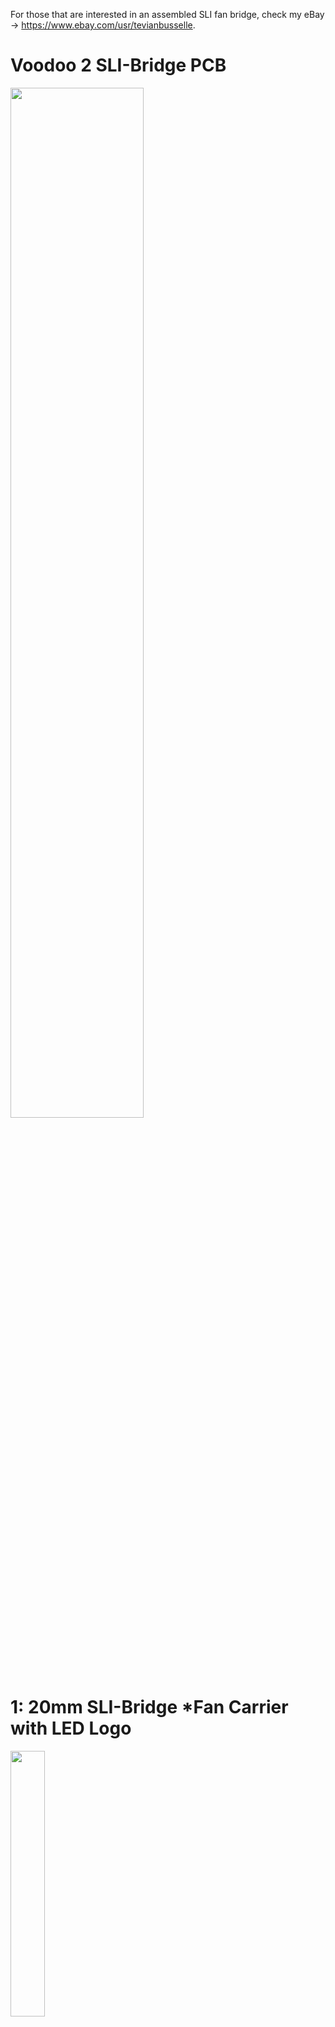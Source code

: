 For those that are interested in an assembled SLI fan bridge, check my eBay -> https://www.ebay.com/usr/tevianbusselle.

# Voodoo 2 SLI-Bridge PCB

<img src="https://github.com/MagicPhase/Voodoo-2-SLI-Bridge-PCB/assets/104283546/f8085882-1d4e-4362-ad00-a885498f72ab" width=65% height=65%><br>

# 1: 20mm SLI-Bridge *Fan Carrier with LED Logo<br>
<img src="https://github.com/MagicPhase/Voodoo-2-SLI-Bridge-PCB/assets/104283546/ec9efb5c-6200-4ec8-bff4-0318c89426ba" width=33% height=33%><br>
### [VOODOO2_SLI_20MM_FAN_CARRIER_V2.2.zip](https://github.com/MagicPhase/Voodoo-2-SLI-Bridge-PCB/blob/main/GERBER/20MM/VOODOO2_SLI_20MM_FAN_CARRIER_V2.2.zip) - Production Gerber file.<br>
###  ! Important to OPT OUT of manufacturer serialization! Otherwise, you may get an ugly serial number across the PCB face. Check with your manufacture. 

Requirements:

* 2 x 40mm 12V fans.
* 2 x 34 pin (2 x 17) Female header. If using a "keyed" header, be aware of the pin 1 location! [https://www.digikey.com/en/products/detail/sullins-connector-solutions/SFH11-PBPC-D17-ST-BK/1990092](https://www.digikey.com/en/products/detail/sullins-connector-solutions/SFH11-PBPC-D17-ST-BK/1990092)
* 8 x LEDs (PN: 155124RS73200) surface mount right-angle type. [https://www.digikey.com/en/products/detail/w%C3%BCrth-elektronik/155124RS73200/4490041](https://www.digikey.com/en/products/detail/w%C3%BCrth-elektronik/155124RS73200/4490041)
* 2 x 0805 SMD resistors. (220 ohms for 4 LED chain on 12V)
* 2 x Right-Angle 3 pin 2.54mm pitch pin header. (Top fan header connections - [https://www.sparkfun.com/products/18986](https://www.sparkfun.com/products/18986))
* 1 x JST HX (2.54mm pitch 3 pin bottom side header) main power connection. Any standard 3-pin socket or pin header will work, just beware of polarity.
* * [https://www.digikey.com/en/products/detail/molex/0022232031/26669](https://www.digikey.com/en/products/detail/molex/0022232031/26669)
  * or
  * [https://www.digikey.com/en/products/detail/jst-sales-america-inc/B3B-XH-A/1651046](https://www.digikey.com/en/products/detail/jst-sales-america-inc/B3B-XH-A/1651046)
  * Don't forget to plan how to get power to the PCB. (3 pin fan cable, female to female or make a cable for the JST connector you choose!)
   
# 2: 20mm SLI-Bridge LED Logo<br>

|![20mm_Q1](https://github.com/MagicPhase/Voodoo-2-SLI-Bridge-PCB/assets/104283546/fa047c34-f674-4634-a540-4a44aada0724) [QUAKE](https://github.com/MagicPhase/Voodoo-2-SLI-Bridge-PCB/blob/main/GERBER/20MM/VOODOO2_SLI_20MM_QUAKE.zip)|![20mm_Q2](https://github.com/MagicPhase/Voodoo-2-SLI-Bridge-PCB/assets/104283546/28d678ae-c723-4ccd-8f75-d75a4827fb38) [QUAKE2](https://github.com/MagicPhase/Voodoo-2-SLI-Bridge-PCB/blob/main/GERBER/20MM/VOODOO2_SLI_20MM_QUAKE2.zip)|![20mm_D1](https://github.com/MagicPhase/Voodoo-2-SLI-Bridge-PCB/assets/104283546/eef26bc8-83bf-41f3-8d65-21244890fece) [DOOM](https://github.com/MagicPhase/Voodoo-2-SLI-Bridge-PCB/blob/main/GERBER/20MM/VOODOO2_SLI_20MM_DOOM.zip)|![20mm_D2](https://github.com/MagicPhase/Voodoo-2-SLI-Bridge-PCB/assets/104283546/8a9c2d1a-013e-4919-aea9-5a53acbdc786) [DOOM2](https://github.com/MagicPhase/Voodoo-2-SLI-Bridge-PCB/blob/main/GERBER/20MM/VOODOO2_SLI_20MM_DOOM2.zip)|
| :---: | :---: | :---: | :---: |

###  ! Important to OPT OUT of manufacturer serialization ! Otherwise, you may get an ugly serial number across the PCB face. Check with your manufacture. 

Requirements:

* 2 x 34 pin (2 x 17) Female header. If using a "keyed" header, be aware of the pin 1 location! [https://www.digikey.com/en/products/detail/sullins-connector-solutions/SFH11-PBPC-D17-ST-BK/1990092](https://www.digikey.com/en/products/detail/sullins-connector-solutions/SFH11-PBPC-D17-ST-BK/1990092)
* 8 x LEDs (9 LEDs for the QUAKE2 bridge!) (PN: 155124RS73200) surface mount right-angle type. [https://www.digikey.com/en/products/detail/w%C3%BCrth-elektronik/155124RS73200/4490041](https://www.digikey.com/en/products/detail/w%C3%BCrth-elektronik/155124RS73200/4490041)
* 2 x 0805 SMD resistors. (220 ohms for 4 LED chain on 12V) - (QUAKE2 sub one resistor for 120 ohm on the 5 LED chain!)
* 1 x JST ZH 2 pin SMD socket - [https://www.digikey.com/en/products/detail/jst-sales-america-inc/S2B-ZR-SM4A-TF/926600](https://www.digikey.com/en/products/detail/jst-sales-america-inc/S2B-ZR-SM4A-TF/926600). You'll need a female ZH to 3 pin fan header cable to power the LEDs. Be aware and double-check polarity!

# 3: 40mm SLI-Bridge (1 PCI Spacer) No LED<br>
Requirements:

# 4: 60mm SLI-Bridge (2 PCI Spacer) LED Logo<br>
<img src="https://github.com/MagicPhase/Voodoo-2-SLI-Bridge-PCB/assets/104283546/d9a71dea-862d-4164-8de2-353da02f2abb" width=25% height=25%><br>

### [VOODOO2_SLI_60MM_ANIMATED_v1.1.zip](https://github.com/MagicPhase/Voodoo-2-SLI-Bridge-PCB/blob/main/GERBER/60MM/VOODOO2_SLI_60MM_ANIMATED_v1.1.zip)

Demo video - [https://www.youtube.com/watch?v=B25BmlSav9U](https://www.youtube.com/watch?v=B25BmlSav9U)

Once assembled, use an ISP programmer like [https://www.sparkfun.com/products/9825](https://www.sparkfun.com/products/9825) or Arduino Uno setup for ISP programming.

###  ! Important to OPT OUT of manufacturer serialization ! Otherwise, you may get an ugly serial number across the PCB face. Check with your manufacture. 

Requirements:

* 2 x 34 pin (2 x 17) Female header. If using a "keyed" header, be aware of the pin 1 location! [https://www.digikey.com/en/products/detail/sullins-connector-solutions/SFH11-PBPC-D17-ST-BK/1990092](https://www.digikey.com/en/products/detail/sullins-connector-solutions/SFH11-PBPC-D17-ST-BK/1990092)
* 8 x 4691 neopixle LEDs. (They come in packs of 10!) [https://www.digikey.com/en/products/detail/adafruit-industries-llc/4691/13170955](https://www.digikey.com/en/products/detail/adafruit-industries-llc/4691/13170955)
* 1 x 0805 10uf 25v SMD Ceramic Capacitor. [https://www.digikey.com/en/products/detail/murata-electronics/GRM21BC71E106ME11L/5027582](https://www.digikey.com/en/products/detail/murata-electronics/GRM21BC71E106ME11L/5027582)
* 3 x 0603 1uf 10v SMD Ceramic Capacitor. [https://www.digikey.com/en/products/detail/samsung-electro-mechanics/CL10B105KP8NNNC/3887604](https://www.digikey.com/en/products/detail/samsung-electro-mechanics/CL10B105KP8NNNC/3887604)
* 1 x 0402 50ohm SMD resistor. [https://www.digikey.com/en/products/detail/yageo/AC0402JR-0750RL/5895686](https://www.digikey.com/en/products/detail/yageo/AC0402JR-0750RL/5895686)
* 1 x 5V regulator AMS1117-5.0 or equivalent (SOT-223). [https://www.amazon.com/Bridgold-AMS1117-5-0-AMS1117-5-0V-Regulator-Voltage/dp/B07NYQHQSJ](https://www.amazon.com/Bridgold-AMS1117-5-0-AMS1117-5-0V-Regulator-Voltage/dp/B07NYQHQSJ)
* 1 x ATTINY85-20MU microcontroller. [https://www.mouser.com/ProductDetail/556-ATTINY85-20MU](https://www.mouser.com/ProductDetail/556-ATTINY85-20MU)
* 1 x JST ZH 2 pin SMD socket - [https://www.digikey.com/en/products/detail/jst-sales-america-inc/S2B-ZR-SM4A-TF/926600](https://www.digikey.com/en/products/detail/jst-sales-america-inc/S2B-ZR-SM4A-TF/926600). You'll need a female ZH to 3 pin fan header cable to power the LEDs. Be aware and double-check polarity!

